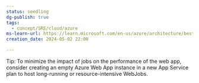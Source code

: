 ```yaml
---
status: seedling
dg-publish: true
tags:
  - concept/SRE/cloud/azure
ms-learn-url: https://learn.microsoft.com/en-us/azure/architecture/best-practices/background-jobs#azure-web-apps-and-webjobs
creation_date: 2024-05-02 22:00

---
```



Tip:
To minimize the impact of jobs on the performance of the web app, consider creating an empty Azure Web App instance in a new App Service plan to host long-running or resource-intensive WebJobs.